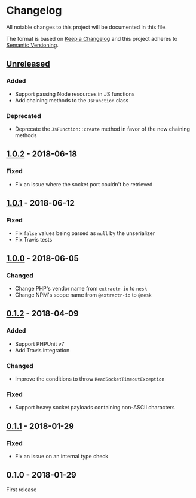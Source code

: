 # Changelog

All notable changes to this project will be documented in this file.

The format is based on [Keep a Changelog](http://keepachangelog.com/en/1.0.0/)
and this project adheres to [Semantic Versioning](http://semver.org/spec/v2.0.0.html).

## [Unreleased]
### Added
- Support passing Node resources in JS functions
- Add chaining methods to the `JsFunction` class

### Deprecated
- Deprecate the `JsFunction::create` method in favor of the new chaining methods

## [1.0.2] - 2018-06-18
### Fixed
- Fix an issue where the socket port couldn't be retrieved

## [1.0.1] - 2018-06-12
### Fixed
- Fix `false` values being parsed as `null` by the unserializer
- Fix Travis tests

## [1.0.0] - 2018-06-05
### Changed
- Change PHP's vendor name from `extractr-io` to `nesk`
- Change NPM's scope name from `@extractr-io` to `@nesk`

## [0.1.2] - 2018-04-09
### Added
- Support PHPUnit v7
- Add Travis integration

### Changed
- Improve the conditions to throw `ReadSocketTimeoutException`

### Fixed
- Support heavy socket payloads containing non-ASCII characters

## [0.1.1] - 2018-01-29
### Fixed
- Fix an issue on an internal type check

## 0.1.0 - 2018-01-29
First release


[Unreleased]: https://github.com/nesk/rialto/compare/1.0.2...HEAD
[1.0.2]: https://github.com/nesk/rialto/compare/1.0.1...1.0.2
[1.0.1]: https://github.com/nesk/rialto/compare/1.0.0...1.0.1
[1.0.0]: https://github.com/nesk/rialto/compare/0.1.2...1.0.0
[0.1.2]: https://github.com/nesk/rialto/compare/0.1.1...0.1.2
[0.1.1]: https://github.com/nesk/rialto/compare/0.1.0...0.1.1
